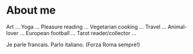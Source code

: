 # About me

Art ... Yoga ... Pleasure reading ... Vegetarian cooking ... Travel ... Animal-lover ... European football ... Tarot reader/collector ... 

Je parle francais.
Parlo italiano. (Forza Roma sempre!) 


